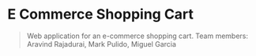 # E Commerce Shopping Cart
> Web application for an e-commerce shopping cart.
> Team members: Aravind Rajadurai, Mark Pulido, Miguel Garcia
